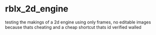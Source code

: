 # rblx_2d_engine
testing the makings of a 2d engine using only frames, no editable images because thats cheating and a cheap shortcut thats id verified walled

